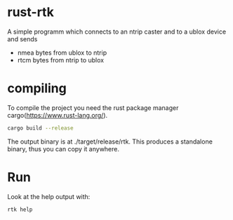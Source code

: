 # rust-rtk
A simple programm which connects to an ntrip caster and to a ublox device and sends
 - nmea bytes from ublox to ntrip
 - rtcm bytes from ntrip to ublox

# compiling
To compile the project you need the rust package manager cargo(https://www.rust-lang.org/).
```bash
cargo build --release
```
The output binary is at ./target/release/rtk. This produces a standalone binary, thus you can copy it anywhere.

# Run
Look at the help output with:
```bash
rtk help
```
